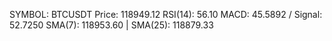 SYMBOL: BTCUSDT
Price: 118949.12
RSI(14): 56.10
MACD: 45.5892 / Signal: 52.7250
SMA(7): 118953.60 | SMA(25): 118879.33
